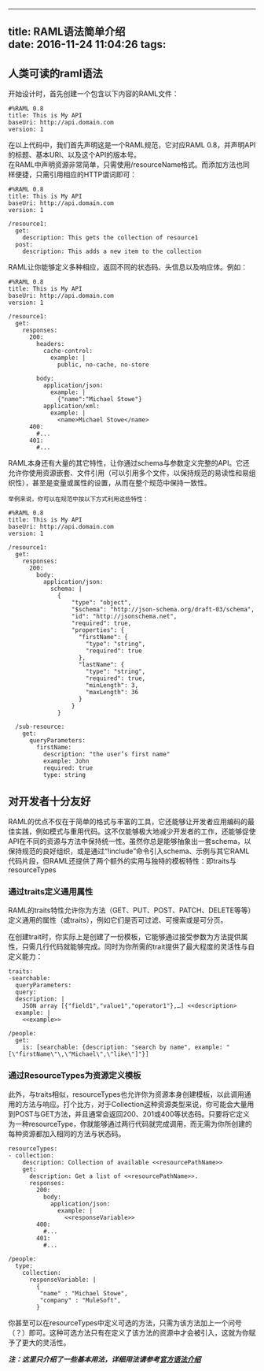
---
title: RAML语法简单介绍  
date: 2016-11-24 11:04:26
tags:
---


## 人类可读的raml语法

开始设计时，首先创建一个包含以下内容的RAML文件：  

	#%RAML 0.8
	title: This is My API
	baseUri: http://api.domain.com
	version: 1

在以上代码中，我们首先声明这是一个RAML规范，它对应RAML 0.8，并声明API的标题、基本URI、以及这个API的版本号。  
在RAML中声明资源非常简单，只需使用/resourceName格式。而添加方法也同样便捷，只需引用相应的HTTP谓词即可：  

	#%RAML 0.8
	title: This is My API
	baseUri: http://api.domain.com
	version: 1

	/resource1:
	  get:
	    description: This gets the collection of resource1
	  post:
	    description: This adds a new item to the collection

RAML让你能够定义多种相应，返回不同的状态码、头信息以及响应体。例如：  

	#%RAML 0.8
	title: This is My API
	baseUri: http://api.domain.com
	version: 1

	/resource1:
	  get:
	    responses:
	      200:
	        headers:
	          cache-control:
	            example: |
	              public, no-cache, no-store
	
	        body:
	          application/json:
	            example: |
	              {"name":"Michael Stowe"}
	          application/xml:
	            example: |
	              <name>Michael Stowe</name>
	      400:
	        #...
	      401:
	        #...

RAML本身还有大量的其它特性，让你通过schema与参数定义完整的API。它还允许你使用资源嵌套、文件引用（可以引用多个文件，以保持规范的易读性和易组织性），甚至是变量或属性的设置，从而在整个规范中保持一致性。

	举例来说，你可以在规范中按以下方式利用这些特性：

	#%RAML 0.8
	title: This is My API
	baseUri: http://api.domain.com
	version: 1
	
	/resource1:
	  get:
	    responses:
	      200:
	        body:
	          application/json:
	            schema: |
	              {
	                  "type": "object",
	                  "$schema": "http://json-schema.org/draft-03/schema",
	                  "id": "http://jsonschema.net",
	                  "required": true,
	                  "properties": {
	                    "firstName": {
	                      "type": "string",
	                      "required": true
	                    },
	                    "lastName": {
	                      "type": "string",
	                      "required": true,
	                      "minLength": 3,
	                      "maxLength": 36
	                    }
	                  }
	              }
	
	  /sub-resource:
	    get:
	      queryParameters:
	        firstName:
	          description: "the user’s first name"
	          example: John
	          required: true
	          type: string

## 对开发者十分友好

RAML的优点不仅在于简单的格式与丰富的工具，它还能够让开发者应用编码的最佳实践，例如模式与重用代码。这不仅能够极大地减少开发者的工作，还能够促使API在不同的资源与方法中保持统一性。虽然你总是能够抽象出一套schema，以保持规范的良好组织，或是通过“!include”命令引入schema、示例与其它RAML代码片段，但RAML还提供了两个额外的实用与独特的模板特性：即traits与resourceTypes  

### 通过traits定义通用属性

RAML的traits特性允许你为方法（GET、PUT、POST、PATCH、DELETE等等）定义通用的属性（或traits），例如它们是否可过滤、可搜索或是可分页。

在创建trait时，你实际上是创建了一份模板，它能够通过接受参数为方法提供属性，只需几行代码就能够完成。同时为你所需的trait提供了最大程度的灵活性与自定义能力：  

	traits:
	-searchable:
	  queryParameters:
	  query:
	  description: |
	    JSON array [{"field1","value1","operator1"},…] <<description>
	  example: |
	    <<example>>

	/people:
	  get:
	    is: [searchable: {description: "search by name", example: "[\"firstName\"\,\"Michael\",\"like\"]"}]  
### 通过ResourceTypes为资源定义模板

此外，与traits相似，resourceTypes也允许你为资源本身创建模板，以此调用通用的方法与响应。打个比方，对于Collection这种资源类型来说，你可能会大量用到POST与GET方法，并且通常会返回200、201或400等状态码。只要将它定义为一种resourceType，你就能够通过两行代码就完成调用，而无需为你所创建的每种资源都加入相同的方法与状态码。

	resourceTypes:
	- collection:
	    description: Collection of available <<resourcePathName>>
	    get:
	      description: Get a list of <<resourcePathName>>.
	      responses:
	        200:
	          body:
	            application/json:
	              example: |
	                <<responseVariable>>
	        400:
	          #...
	        401:
	          #...

	/people:
	  type:
	    collection:
	      responseVariable: |
	        {
	         "name" : "Michael Stowe",
	         "company" : "MuleSoft",
	        }
你甚至可以在resourceTypes中定义可选的方法，只需为该方法加上一个问号（？）即可。这种可选方法只有在定义了该方法的资源中才会被引入，这就为你赋予了更大的灵活性。  

  ***注：这里只介绍了一些基本用法，详细用法请参考[官方语法介绍](https://github.com/raml-org/raml-spec/blob/master/raml-0.8.md)***